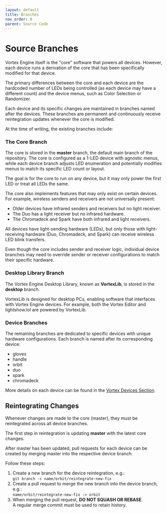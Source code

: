 ```yaml
---
layout: default
title: Branches
nav_order: 0
parent: Source Code
---
```


# Source Branches

Vortex Engine itself is the "core" software that powers all devices. However, each device runs a derivation of the core that has been specifically modified for that device.

The primary differences between the core and each device are the hardcoded number of LEDs being controlled (as each device may have a different count) and the device menus, such as Color Selection or Randomizer.

Each device and its specific changes are maintained in branches named after the devices. These branches are permanent and continuously receive reintegration updates whenever the core is modified.

At the time of writing, the existing branches include:

### The Core Branch
The core is stored in the **master** branch, the default main branch of the repository. The core is configured as a 1-LED device with agnostic menus, while each device branch adjusts LED enumeration and potentially modifies menus to match its specific LED count or layout.

The goal is for the core to run on any device, but it may only power the first LED or treat all LEDs the same.

The core also implements features that may only exist on certain devices. For example, wireless senders and receivers are not universally present:

- Older devices have infrared senders and receivers but no light receiver.
- The Duo has a light receiver but no infrared hardware.
- The Chromadeck and Spark have both infrared and light receivers.

All devices have light-sending hardware (LEDs), but only those with light-receiving hardware (Duo, Chromadeck, and Spark) can receive wireless LED blink transfers.

Even though the core includes sender and receiver logic, individual device branches may need to override sender or receiver configurations to match their specific hardware.

### Desktop Library Branch
The Vortex Engine Desktop Library, known as **VortexLib**, is stored in the **desktop** branch.

VortexLib is designed for desktop PCs, enabling software that interfaces with Vortex Engine devices. For example, both the Vortex Editor and lightshow.lol are powered by VortexLib.

### Device Branches
The remaining branches are dedicated to specific devices with unique hardware configurations. Each branch is named after its corresponding device:

- gloves
- handle
- orbit
- duo
- spark
- chromadeck

More details on each device can be found in the [Vortex Devices Section](vortex_devices.html).

## Reintegrating Changes

Whenever changes are made to the core (master), they must be reintegrated across all device branches.

The first step in reintegration is updating **master** with the latest core changes.

After master has been updated, pull requests for each device can be created by merging master into the respective device branch.

Follow these steps:

1. Create a new branch for the device reintegration, e.g.:  
   `git branch -c name/orbit/reintegrate-new-fix`
2. Create a pull request to merge the new branch into the device branch, e.g.:  
   `name/orbit/reintegrate-new-fix -> orbit`
3. When merging the pull request, **DO NOT SQUASH OR REBASE**.  
   A regular merge commit must be used to retain history.
